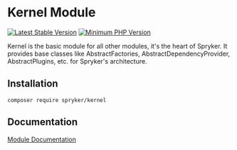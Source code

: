 # Kernel Module
[![Latest Stable Version](https://poser.pugx.org/spryker/kernel/v/stable.svg)](https://packagist.org/packages/spryker/kernel)
[![Minimum PHP Version](https://img.shields.io/badge/php-%3E%3D%207.4-8892BF.svg)](https://php.net/)

Kernel is the basic module for all other modules, it's the heart of Spryker. It provides base classes like AbstractFactories, AbstractDependencyProvider, AbstractPlugins, etc. for Spryker's architecture.

## Installation

```
composer require spryker/kernel
```

## Documentation

[Module Documentation](https://academy.spryker.com/developing_with_spryker/module_guide/modules.html)
